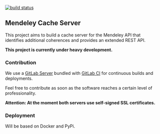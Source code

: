 [![build status](http://gitlab-ci.kohn.io/projects/19/status.png?ref=master)](http://gitlab-ci.kohn.io/projects/19?ref=master)

## Mendeley Cache Server

This project aims to build a cache server for the Mendeley API that identifies additional coherences and provides an extended REST API.

**This project is currently under heavy development.**


### Contribution

We use a [GitLab Server](https://gitlab.kohn.io/ankoh/mendeley-cache-server) bundled with [GitLab CI](https://gitlab-ci.kohn.io/projects/19) for continuous builds and deployments.

Feel free to contribute as soon as the software reaches a certain level of professionality.

**Attention: At the moment both servers use self-signed SSL certificates.**


### Deployment

Will be based on Docker and PyPi.
